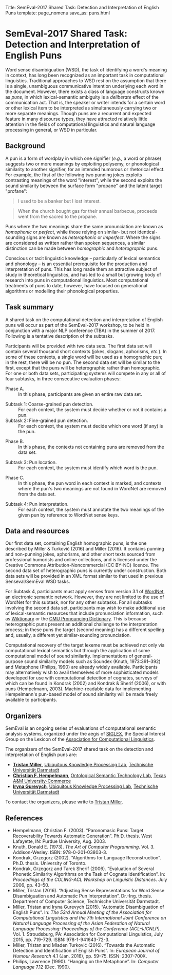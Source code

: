 Title: SemEval-2017 Shared Task: Detection and Interpretation of English Puns
template: page_nomenu
save_as: puns.html

# SemEval-2017 Shared Task:<br />Detection and Interpretation of English Puns

Word sense disambiguation (WSD), the task of identifying a word's
meaning in context, has long been recognized as an important task in
computational linguistics.  Traditional approaches to WSD rest on the
assumption that there is a single, unambiguous communicative intention
underlying each word in the document. However, there exists a class of
language constructs known as *puns*, in which lexical-semantic
ambiguity is a *deliberate* effect of the communication act.  That is,
the speaker or writer intends for a certain word or other lexical item
to be interpreted as simultaneously carrying two or more separate
meanings.  Though puns are a recurrent and expected feature in many
discourse types, they have attracted relatively little attention in
the fields of computational linguistics and natural language
processing in general, or WSD in particular.


## Background

A pun is a form of wordplay in which one signifier (*e.g.,* a word or
phrase) suggests two or more meanings by exploiting polysemy, or
phonological similarity to another signifier, for an intended humorous
or rhetorical effect.  For example, the first of the following two
punning jokes exploits contrasting meanings of the word "interest",
while the second exploits the sound similarity between the surface
form "propane" and the latent target "profane":

> I used to be a banker but I lost interest.

> When the church bought gas for their annual barbecue, proceeds went from the sacred to the propane.

Puns where the two meanings share the same pronunciation are known as
*homophonic* or *perfect*, while those relying on similar- but not
identical-sounding signs are known as *heterophonic* or *imperfect*.
Where the signs are considered as written rather than spoken
sequences, a similar distinction can be made between *homographic* and
*heterographic* puns.

Conscious or tacit linguistic knowledge – particularly of lexical
semantics and phonology – is an essential prerequisite for the
production and interpretation of puns.  This has long made them an
attractive subject of study in theoretical linguistics, and has led to
a small but growing body of research into puns in computational
linguistics.  Most computational treatments of puns to date, however,
have focused on generational algorithms or modelling their
phonological properties.


## Task summary

A shared task on the computational detection and interpretation of
English puns will occur as part of the SemEval-2017 workshop, to be
held in conjunction with a major NLP conference (TBA) in the summer of
2017.  Following is a tentative description of the subtasks.

Participants will be provided with two data sets.  The first data set
will contain several thousand short contexts (jokes, slogans,
aphorisms, *etc.*). In some of these contexts, a single word will be
used as a homographic pun; in the rest, there will be no pun.  The
second data set will be similar to the first, except that the puns
will be heterographic rather than homographic.  For one or both data
sets, participating systems will compete in any or all of four
subtasks, in three consecutive evaluation phases:

<dl>
<dt>Phase A.</dt><dd>In this phase, participants are given an entire raw data set.</dd>
<dl>
<dt>Subtask 1: Coarse-grained pun detection.</dt><dd>For each context, the system must decide whether or not it contains a pun.</dd>
<dt>Subtask 2: Fine-grained pun detection.</dt><dd>For each context, the system must decide which one word (if any) is the pun.</dd>
</dl>
<dt>Phase B.</dt><dd>In this phase, the contexts not containing puns are removed from the data set.</dd>
  <dl>
  <dt>Subtask 3: Pun location.</dt><dd>For each context, the system must identify which word is the pun.</dd>
  </dl>
<dt>Phase C.</dt><dd>In this phase, the pun word in each context is marked, and contexts where the pun's two meanings are not found in WordNet are removed from the data set.</dd>
  <dl>
  <dt>Subtask 4: Pun interpretation.</dt><dd>For each context, the system must annotate the two meanings of the given pun by reference to WordNet sense keys.</dd>
  </dl>
</dl>


## Data and resources

Our first data set, containing English homographic puns, is the one
described by Miller & Turković (2016) and Miller (2016).  It contains
punning and non-punning jokes, aphorisms, and other short texts
sourced from professional humorists and online collections, and is
licensed under the Creative Commons Attribution-Noncommercial (CC
BY-NC) licence.  The second data set of heterographic puns is
currently under construction.  Both data sets will be provided in an
XML format similar to that used in previous Senseval/SemEval WSD
tasks.

For Subtask 4, participants must apply senses from version 3.1 of
[WordNet](https://wordnet.princeton.edu/), an electronic semantic
network.  However, they are not limited to the use of WordNet for this
subtask, nor for any other subtasks.  For all subtasks involving the
second data set, participants may wish to make additional use of
lexical-semantic resources that include pronunciation information,
such as [Wiktionary](https://www.wiktionary.org/) or the [CMU
Pronouncing Dictionary](http://www.speech.cs.cmu.edu/cgi-bin/cmudict).
This is because heterographic puns present an additional challenge to
the interpretation process; in these puns the target (second meaning)
has a different spelling and, usually, a different yet
similar-sounding pronunciation.

Computational recovery of the target lexeme must be achieved not only
via computational lexical semantics but through the application of
some computational model of sound similarity.  Implementations of
general-purpose sound similarity models such as Soundex (Knuth,
1973:391–392) and Metaphone (Philips, 1990) are already widely
available. Participants may alternatively wish to avail themselves of
more sophisticated models developed for use with computational
detection of cognates, surveys of which can be found in Kondrak (2002)
and Kondrak & Sherif (2006), or with puns (Hempelmann, 2003).
Machine-readable data for implementing Hempelmann's pun-based model of
sound similarity will be made freely available to participants.


## Organizers

SemEval is an ongoing series of evaluations of computational semantic
analysis systems, organized under the aegis of
[SIGLEX](http://www.siglex.org/), the Special Interest Group on the
Lexicon of the [Association for Computational
Linguistics](http://www.aclweb.org/).

The organizers of the SemEval-2017 shared task on the detection and
interpretation of English puns are:

* **[Tristan Miller](https://logological.org)**, [Ubiquitous Knowledge Processing Lab](https://www.ukp.tu-darmstadt.de/), [Technische Universität Darmstadt](https://www.tu-darmstadt.de/)
* **[Christian F. Hempelmann](http://www.kikihempelmann.com/)**, [Ontological Semantic Technology Lab](http://www.tamuc.edu/ontology), [Texas A&M University-Commerce](http://www.tamuc.edu/)
* **[Iryna Gurevych](https://www.ukp.tu-darmstadt.de/people/group-heads/prof-dr-iryna-gurevych/)**, [Ubiquitous Knowledge Processing Lab](https://www.ukp.tu-darmstadt.de/), [Technische Universität Darmstadt](https://www.tu-darmstadt.de/)

To contact the organizers, please write to [Tristan Miller](mailto:miller@ukp.informatik.tu-darmstadt.de).

## References

* Hempelmann, Christian F. (2003). “Paronomasic Puns: Target Recoverability Towards Automatic Generation”. Ph.D. thesis. West Lafayette, IN: Purdue University, Aug. 2003.
* Knuth, Donald E. (1973). *The Art of Computer Programming*. Vol. 3. Addison-Wesley. ISBN: 978-0-201-03803-3.
* Kondrak, Grzegorz (2002). “Algorithms for Language Reconstruction”. Ph.D. thesis. University of Toronto.
* Kondrak, Grzegorz and Tarek Sherif (2006). “Evaluation of Several Phonetic Similarity Algorithms on the Task of Cognate Identification”. In: *Proceedings of the COLING-ACL Workshop on Linguistic Distances*. July 2006, pp. 43–50.
* Miller, Tristan (2016). “Adjusting Sense Representations for Word Sense Disambiguation and Automatic Pun Interpretation”. Dr.-Ing. thesis. Department of Computer Science, Technische Universität Darmstadt.
* Miller, Tristan and Iryna Gurevych (2015). “Automatic Disambiguation of English Puns”. In: *The 53rd Annual Meeting of the Association for Computational Linguistics and the 7th International Joint Conference on Natural Language Processing of the Asian Federation of Natural Language Processing: Proceedings of the Conference (ACL–IJCNLP)*. Vol. 1. Stroudsburg, PA: Association for Computational Linguistics, July 2015, pp. 719–729. ISBN: 978-1-941643-72-3.
* Miller, Tristan and Mladen Turković (2016). “Towards the Automatic Detection and Identification of English Puns”. In: *European Journal of Humour Research* 4.1 (Jan. 2016), pp. 59–75. ISSN: 2307-700X.
* Philips, Lawrence (1990). “Hanging on the Metaphone”. In: *Computer Language* 7.12 (Dec. 1990).
